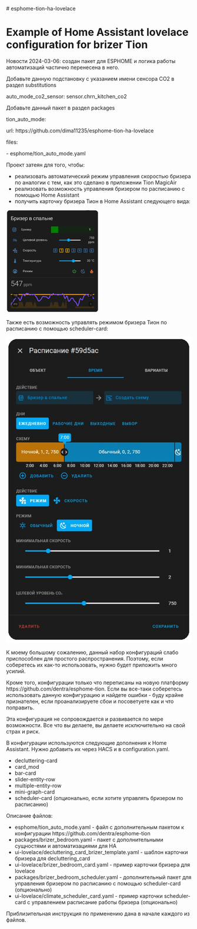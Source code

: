 <p># esphome-tion-ha-lovelace</p>

<h1>Example of Home Assistant lovelace configuration for brizer Tion</h1>

<p>Новости 2024-03-06: создан пакет для ESPHOME и логика работы автоматизаций частично перенесена в него.</p>
<p>Добавьте данную подстановку с указанием имени сенсора CO2 в раздел substitutions</p>
<p>auto_mode_co2_sensor: sensor.chrn_kitchen_co2</p>
<p>Добавьте данный пакет в раздел packages</p>
<p>tion_auto_mode:</p>
<p>  url: https://github.com/dima11235/esphome-tion-ha-lovelace</p>
<p>  files:</p>
<p>    - esphome/tion_auto_mode.yaml</p>


<p>Проект затеян для того, чтобы:</p>
<ul>
	<li>реализовать автоматический режим управления скоростью бризера по аналогии с тем, как это сделано в приложении Tion MagicAir</li>
	<li>реализовать возможность управления бризером по расписанию с помощью Home Assistant</li>
	<li>получить карточку бризера Тион в Home Assistant следующего вида:</li>
</ul>
 
<p><img alt="" src="https://github.com/dima11235/esphome-tion-ha-lovelace/blob/main/images/tion-ha-lovelace.jpg" width=50%; />

<p>Также есть возможность управлять режимом бризера Тион по расписанию с помощью scheduler-card:</p>
<p><img alt="" src="https://github.com/dima11235/esphome-tion-ha-lovelace/blob/main/images/tion-ha-scheduler-card.jpg" />

<p>К моему большому сожалению, данный набор конфигураций слабо приспособлен для простого распространения.
Поэтому, если соберетесь их как-то использовать, нужно будет приложить много усилий.</p>

<p>Кроме того, конфигурации только что переписаны на новую платформу https://github.com/dentra/esphome-tion.
Если вы все-таки соберетесь использовать данную конфигурацию и найдете ошибки - буду крайне признателен, 
если проанализируете сбои и посоветуете как и что поправить.</p>

<p>Эта конфигурация не сопровождается и развивается по мере возможности. Все что вы делаете, вы делаете исключительно на свой страх и риск.</p>

<p>В конфигурации используются следующие дополнения к Home Assistant. Нужно добавить их через HACS и в configuration.yaml.</p>
<ul>
	<li>decluttering-card</li>
	<li>card_mod</li>
	<li>bar-card</li>
	<li>slider-entity-row</li>
	<li>multiple-entity-row</li>
	<li>mini-graph-card</li>
	<li>scheduler-card (опционально, если хотите управлять бризером по расписанию)</li>
</ul>

<p>Описание файлов:</p>
<ul>
	<li>esphome/tion_auto_mode.yaml - файл с дополнительным пакетом к конфигурации https://github.com/dentra/esphome-tion</li>
	<li>packages/brizer_bedroom.yaml - пакет с дополнительными сущностями и автоматизациями для HA</li>
	<li>ui-lovelace/decluttering_card_brizer_template.yaml - шаблон карточки бризера для decluttering_card</li>
	<li>ui-lovelace/brizer_bedroom_card.yaml - пример карточки бризера для lovelace</li>
	<li>packages/brizer_bedroom_scheduler.yaml - дополнительный пакет для управления бризером по расписанию с помощью scheduler-card (опционально)</li>
	<li>ui-lovelace/climate_scheduler_card.yaml - пример карточки scheduler-card с управлением расписание работы бризера (опционально)</li>
</ul>

<p>Приблизительная инструкция по применению дана в начале каждого из файлов.<p>
